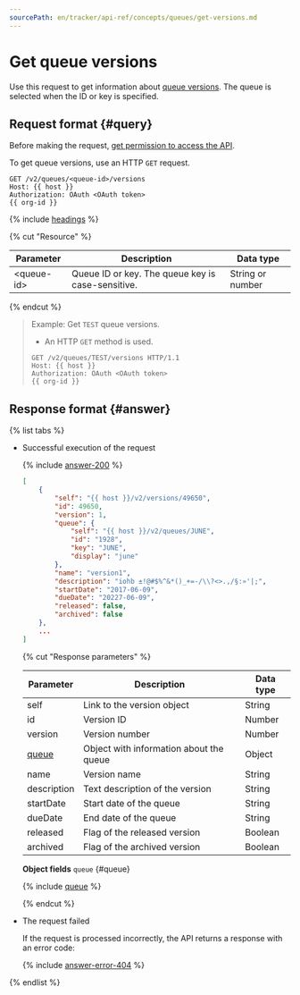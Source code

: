 ```yaml
---
sourcePath: en/tracker/api-ref/concepts/queues/get-versions.md
---
```

# Get queue versions

Use this request to get information about [queue versions](../../manager/versions.md). The queue is selected when the ID or key is specified.

## Request format {#query}

Before making the request, [get permission to access the API](../access.md).

To get queue versions, use an HTTP `GET` request.

```
GET /v2/queues/<queue-id>/versions
Host: {{ host }}
Authorization: OAuth <OAuth token>
{{ org-id }}
```

{% include [headings](../../../_includes/tracker/api/headings.md) %}

{% cut "Resource" %}

| Parameter | Description | Data type |
| ----- | ----- | ----- |
| \<queue-id\> | Queue ID or key. The queue key is case-sensitive. | String or number |

{% endcut %}

> Example: Get `TEST` queue versions.
>
>- An HTTP `GET` method is used.
>
>```
>GET /v2/queues/TEST/versions HTTP/1.1
>Host: {{ host }}
>Authorization: OAuth <OAuth token>
>{{ org-id }}
>```

## Response format {#answer}

{% list tabs %}

- Successful execution of the request

    {% include [answer-200](../../../_includes/tracker/api/answer-200.md) %}

    ```json
    [
        {
            "self": "{{ host }}/v2/versions/49650",
            "id": 49650,
            "version": 1,
            "queue": {
                "self": "{{ host }}/v2/queues/JUNE",
                "id": "1928",
                "key": "JUNE",
                "display": "june"
            },
            "name": "version1",
            "description": "iohb ±!@#$%^&*()_+=-/\\?<>.,/§:»'|;",
            "startDate": "2017-06-09",
            "dueDate": "20227-06-09",
            "released": false,
            "archived": false
        },
        ...
    ]
    ```

    {% cut "Response parameters" %}

    | Parameter | Description | Data type |
    | ----- | ----- | ----- |
    | self | Link to the version object | String |
    | id | Version ID | Number |
    | version | Version number | Number |
    | [queue](#queue) | Object with information about the queue | Object |
    | name | Version name | String |
    | description | Text description of the version | String |
    | startDate | Start date of the queue | String |
    | dueDate | End date of the queue | String |
    | released | Flag of the released version | Boolean |
    | archived | Flag of the archived version | Boolean |

    **Object fields** `queue` {#queue}

    {% include [queue](../../../_includes/tracker/api/queue.md) %}

    {% endcut %}

- The request failed

    If the request is processed incorrectly, the API returns a response with an error code:

    {% include [answer-error-404](../../../_includes/tracker/api/answer-error-404.md) %}

{% endlist %}

